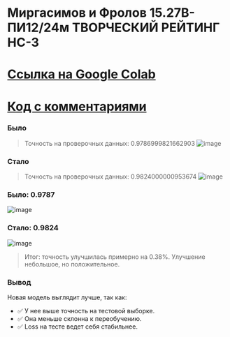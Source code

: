 # Миргасимов и Фролов 15.27В-ПИ12/24м ТВОРЧЕСКИЙ РЕЙТИНГ НС-3
# [Ссылка на Google Colab](https://colab.research.google.com/drive/1HmZOucQqlpSuVmqQRNPA2PGlQg4vK_lE)
# [Код с комментариями](https://github.com/mirgasimov/HC-3_TR/blob/main/%D0%BC%D0%B8%D1%80%D0%B3%D0%B0%D1%81%D0%B8%D0%BC%D0%BE%D0%B2_%D1%84%D1%80%D0%BE%D0%BB%D0%BE%D0%B2(15_27%D0%B2_%D0%BF%D0%B812_24%D0%BC)_%D1%82%D0%B2%D0%BE%D1%80%D1%87%D0%B5%D1%81%D0%BA%D0%B8%D0%B9_%D1%80%D0%B5%D0%B9%D1%82%D0%B8%D0%BD%D0%B3.py)
### Было
> Точность на проверочных данных:  0.9786999821662903
> ![image](https://github.com/user-attachments/assets/89f80b66-7ee9-4274-886b-1ba7c8e491b8)
### Стало
> Точность на проверочных данных: 0.9824000000953674
![image](https://github.com/user-attachments/assets/2f1a2abc-48bd-471f-a135-a4194f9cf1d8)


### Было: 0.9787
![image](https://github.com/user-attachments/assets/a2003a7b-d24d-493a-a02f-49a52503f7d2)


### Стало: 0.9824
![image](https://github.com/user-attachments/assets/65c11db5-291d-4b63-94ce-b29a4591581d)


> Итог: точность улучшилась примерно на 0.38%.
> Улучшение небольшое, но положительное.
### Вывод
Новая модель выглядит лучше, так как:
- ✅ У нее выше точность на тестовой выборке.
- ✅ Она меньше склонна к переобучению.
- ✅ Loss на тесте ведет себя стабильнее.
 
